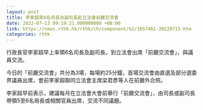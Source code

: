 ```yaml
---
layout: post
title: 李家超率6名司長及副司長赴立法會前廳交流會
date: 2022-07-13 09:19:21.000000000 +08:00
link: https://news.rthk.hk/rthk/ch/component/k2/1657461-20220713.htm
categories: rthk
---
```


行政長官李家超早上率領6名司長及副司長，到立法會出席「前廳交流會」，與議員交流。

今日的「前廳交流會」共分為3場，每場約25分鐘，首場交流會由直選及部分選委界議員出席，會前李家超聯同立法會主席梁君彥等人在前廳外合照。

李家超早前表示，建議每月在立法會大會前舉行「前廳交流會」，由司長或副司長帶領5至6名局長或相關官員出席，交流不同議題。

